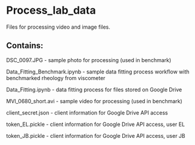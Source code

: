 # Process_lab_data
Files for processing video and image files.


## Contains:

DSC_0097.JPG - sample photo for processing (used in benchmark)

Data_Fitting_Benchmark.ipynb - sample data fitting process workflow with benchmarked rheology from viscometer

Data_Fitting.ipynb - data fitting process for files stored on Google Drive

MVI_0680_short.avi - sample video for processing (used in benchmark)

client_secret.json - client information for Google Drive API access

token_EL.pickle - client information for Google Drive API access, user EL

token_JB.pickle - client information for Google Drive API access, user JB
